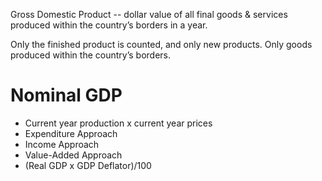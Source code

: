 Gross Domestic Product -- dollar value of all final goods & services produced within the country’s borders in a year.

Only the finished product is counted, and only new products.
Only goods produced within the country’s borders.

# Nominal GDP
- Current year production x current year prices
- Expenditure Approach
- Income Approach
- Value-Added Approach
- (Real GDP x GDP Deflator)/100
